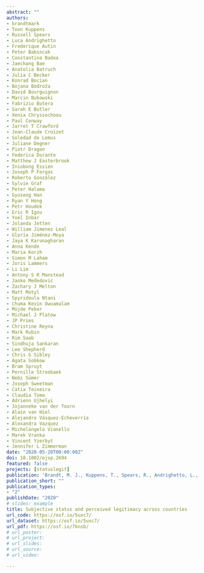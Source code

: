 ```yaml
---
abstract: ""
authors:
- brandtmark
- Toon Kuppens
- Russell Spears
- Luca Andrighetto
- Frederique Autin
- Peter Babincak
- Constantina Badea
- Jaechang Bae
- Anatolia Batruch
- Julia C Becker
- Konrad Bocian
- Bojana Bodroža
- David Bourguignon
- Marcin Bukowski
- Fabrizio Butera
- Sarah E Butler
- Xenia Chryssochoou
- Paul Conway
- Jarret T Crawford
- Jean-Claude Croizet
- Soledad de Lemus
- Juliane Degner
- Piotr Dragon
- Federica Durante
- Matthew J Easterbrook
- Iniobong Essien
- Joseph P Forgas
- Roberto González
- Sylvie Graf
- Peter Halama
- Gyuseog Han
- Ryan Y Hong
- Petr Houdek
- Eric R Igou
- Yoel Inbar
- Jolanda Jetten
- William Jimenez Leal
- Gloria Jiménez-Moya
- Jaya K Karunagharan
- Anna Kende
- Maria Korzh
- Simon M Laham
- Joris Lammers
- Li Lim
- Antony S R Manstead
- Janko Međedović
- Zachary J Melton
- Matt Motyl
- Spyridoula Ntani
- Chuma Kevin Owuamalam
- Müjde Peker
- Michael J Platow
- JP Prims
- Christine Reyna
- Mark Rubin
- Rim Saab
- Sindhuja Sankaran
- Lee Shepherd
- Chris G Sibley
- Agata Sobkow
- Bram Spruyt
- Pernille Stroebaek
- Nebi Sümer
- Joseph Sweetman
- Catia Teixeira
- Claudia Toma
- Adrienn Ujhelyi
- Jojanneke van der Toorn
- Alain van Hiel
- Alejandro Vásquez-Echeverría
- Alexandra Vazquez
- Michelangelo Vianello
- Marek Vranka
- Vincent Yzerbyt
- Jennifer L Zimmerman
date: "2020-05-20T00:00:00Z"
doi: 10.1002/ejsp.2694
featured: false
projects: [statuslegit]
publication: 'Brandt, M. J., Kuppens, T., Spears, R., Andrighetto, L., Autin, F., Babincak, P., Badea, C., Bae, J., Batruch, A., Becker, J. C., Bocian, K., Bodroža, B., Bourguignon, D., Bukowski, M., Butera, F., Butler, S. E., Chryssochoou, X., Conway, P., Crawford, J. T., Croizet, J-C., de Lemus, S., Degner, J., Dragon, P., Durante, F., Easterbrook, M. J., Essien, I., Forgas, J. P., González, R., Graf, S., Halama, P., Han, G., Hong, R. Y., Houdek, P., Igou, E. R., Inbar, Y., Jetten, J., Jimenez Leal, W., Jiménez-Moya, G., Kumar Karunagharan, J., Kende, A., Korzh, M., Laham, S. M., Lammers, J., Lim, L., Manstead, A. S. R., Medevoić, J., Melton, Z. J., Motyl, M., Ntani, S., Owuamalam, C. J., Peker, M., Platow, M. J., Prims, J., Reyna, C., Rubin, M., Saab, R., Sankaran, S., Shepher, L., Sibley, C. G., Sobkow, A., Spruyt, B., Stroebaek, P., Sümer, N., Sweetman, J., Teizeira, C., Toma, C., Ujhelyi, A., van der Toorn, J., van Hiel, A., Vásquez-Echeverría, A., Vazquez, A., Vianello, M., Vranka, M., Yzerbyt, V., & Zimmerman, J. L. (in press). Subjective status and perceived legitimacy across countries. *European Journal of Social Psychology*.'
publication_short: ""
publication_types:
- "2"
publishDate: "2020"
# slides: example
title: Subjective status and perceived legitimacy across countries
url_code: https://osf.io/5uxc7/
url_dataset: https://osf.io/5uxc7/
url_pdf: https://osf.io/7knsb/
# url_poster:
# url_project:
# url_slides:
# url_source:
# url_video:

---
```

